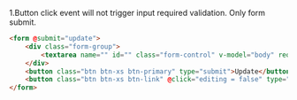 1.Button click event will not trigger input required validation. Only form submit.
```html
<form @submit="update">
    <div class="form-group">
        <textarea name="" id="" class="form-control" v-model="body" required></textarea>
    </div>
    <button class="btn btn-xs btn-primary" type="submit">Update</button>
    <button class="btn btn-xs btn-link" @click="editing = false" type="button">Cancel</button>
</form>
```